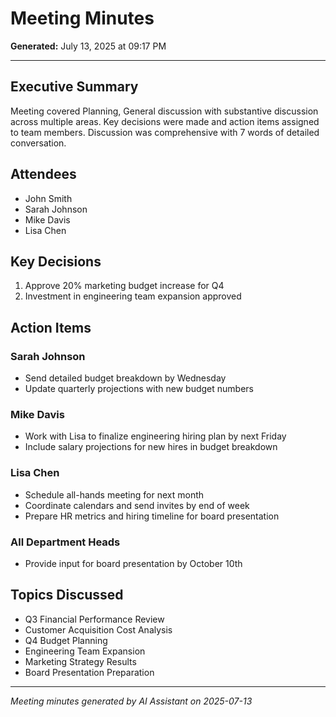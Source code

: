 # Meeting Minutes

**Generated:** July 13, 2025 at 09:17 PM

---

## Executive Summary

Meeting covered Planning, General discussion with substantive discussion across multiple areas. 
Key decisions were made and action items assigned to team members.
Discussion was comprehensive with 7 words of detailed conversation.

## Attendees

- John Smith
- Sarah Johnson
- Mike Davis  
- Lisa Chen

## Key Decisions

1. Approve 20% marketing budget increase for Q4
2. Investment in engineering team expansion approved

## Action Items

### Sarah Johnson

- Send detailed budget breakdown by Wednesday
- Update quarterly projections with new budget numbers

### Mike Davis

- Work with Lisa to finalize engineering hiring plan by next Friday
- Include salary projections for new hires in budget breakdown

### Lisa Chen

- Schedule all-hands meeting for next month
- Coordinate calendars and send invites by end of week
- Prepare HR metrics and hiring timeline for board presentation

### All Department Heads

- Provide input for board presentation by October 10th

## Topics Discussed

- Q3 Financial Performance Review
- Customer Acquisition Cost Analysis
- Q4 Budget Planning
- Engineering Team Expansion
- Marketing Strategy Results
- Board Presentation Preparation

---

*Meeting minutes generated by AI Assistant on 2025-07-13*